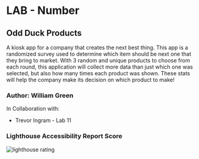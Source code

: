 # LAB - Number

## Odd Duck Products

A kiosk app for a company that creates the next best thing. This app is a randomized survey used to determine which item should be next one that they bring to market. With 3 random and unique products to choose from each round, this application will collect more data than just which one was selected, but also how many times each product was shown. These stats will help the company make its decision on which product to make!

### Author: William Green

In Collaboration with:

* Trevor Ingram - Lab 11

### Lighthouse Accessibility Report Score
![lighthouse rating](img/lighthouse/Screenshot%202023-11-17%20at%2010.43.58 PM.png)